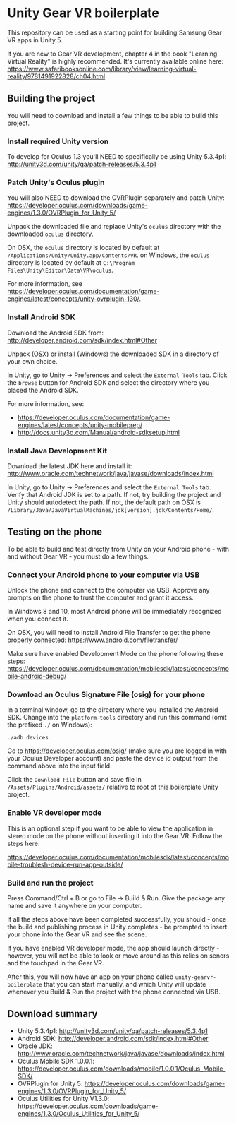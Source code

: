 # Unity Gear VR boilerplate

This repository can be used as a starting point for building Samsung Gear VR apps in Unity 5.

If you are new to Gear VR development, chapter 4 in the book "Learning Virtual Reality" is highly recommended. It's currently available online here:
https://www.safaribooksonline.com/library/view/learning-virtual-reality/9781491922828/ch04.html

## Building the project

You will need to download and install a few things to be able to build this project.

### Install required Unity version

To develop for Oculus 1.3 you'll NEED to specifically be using Unity 5.3.4p1:
http://unity3d.com/unity/qa/patch-releases/5.3.4p1

### Patch Unity's Oculus plugin

You will also NEED to download the OVRPlugin separately and patch Unity:
https://developer.oculus.com/downloads/game-engines/1.3.0/OVRPlugin_for_Unity_5/

Unpack the downloaded file and replace Unity's `oculus` directory with the downloaded `oculus` directory.

On OSX, the `oculus` directory is located by default at `/Applications/Unity/Unity.app/Contents/VR`.
on Windows, the `oculus` directory is located by default at `C:\Program Files\Unity\Editor\Data\VR\oculus`.

For more information, see https://developer.oculus.com/documentation/game-engines/latest/concepts/unity-ovrplugin-130/.

### Install Android SDK

Download the Android SDK from:
http://developer.android.com/sdk/index.html#Other

Unpack (OSX) or install (Windows) the downloaded SDK in a directory of your own choice.

In Unity, go to Unity -> Preferences and select the `External Tools` tab. Click the `browse` button for Android SDK and select the directory where you placed the Android SDK.

For more information, see:
* https://developer.oculus.com/documentation/game-engines/latest/concepts/unity-mobileprep/
* http://docs.unity3d.com/Manual/android-sdksetup.html

### Install Java Development Kit

Download the latest JDK here and install it:
http://www.oracle.com/technetwork/java/javase/downloads/index.html

In Unity, go to Unity -> Preferences and select the `External Tools` tab. Verify that Android JDK is set to a path. If not, try building the project and Unity should autodetect the path. If not, the default path on OSX is `/Library/Java/JavaVirtualMachines/jdk[version].jdk/Contents/Home/`.

## Testing on the phone

To be able to build and test directly from Unity on your Android phone - with and without Gear VR - you must do a few things.

### Connect your Android phone to your computer via USB

Unlock the phone and connect to the computer via USB. Approve any prompts on the phone to trust the computer and grant it access.

In Windows 8 and 10, most Android phone will be immediately recognized when you connect it.

On OSX, you will need to install Android File Transfer to get the phone properly connected:
https://www.android.com/filetransfer/

Make sure have enabled Development Mode on the phone following these steps:
https://developer.oculus.com/documentation/mobilesdk/latest/concepts/mobile-android-debug/

### Download an Oculus Signature File (osig) for your phone

In a terminal window, go to the directory where you installed the Android SDK. Change into the `platform-tools` directory and run this command (omit the prefixed `./` on Windows):

```
./adb devices
```

Go to https://developer.oculus.com/osig/ (make sure you are logged in with your Oculus Developer account) and paste the device id output from the command above into the input field.

Click the `Download File` button and save file in `/Assets/Plugins/Android/assets/` relative to root of this boilerplate Unity project.

### Enable VR developer mode

This is an optional step if you want to be able to view the application in stereo mode on the phone without inserting it into the Gear VR. Follow the steps here:

https://developer.oculus.com/documentation/mobilesdk/latest/concepts/mobile-troublesh-device-run-app-outside/

### Build and run the project

Press Command/Ctrl + B or go to File -> Build & Run. Give the package any name and save it anywhere on your computer.

If all the steps above have been completed successfully, you should - once the build and publishing process in Unity completes - be prompted to insert your phone into the Gear VR and see the scene.

If you have enabled VR developer mode, the app should launch directly - however, you will not be able to look or move around as this relies on senors and the touchpad in the Gear VR.

After this, you will now have an app on your phone called `unity-gearvr-boilerplate` that you can start manually, and which Unity will update whenever you Build & Run the project with the phone connected via USB.

## Download summary

* Unity 5.3.4p1: http://unity3d.com/unity/qa/patch-releases/5.3.4p1
* Android SDK: http://developer.android.com/sdk/index.html#Other
* Oracle JDK: http://www.oracle.com/technetwork/java/javase/downloads/index.html
* Oculus Mobile SDK 1.0.0.1: https://developer.oculus.com/downloads/mobile/1.0.0.1/Oculus_Mobile_SDK/
* OVRPlugin for Unity 5: https://developer.oculus.com/downloads/game-engines/1.3.0/OVRPlugin_for_Unity_5/
* Oculus Utilities for Unity V1.3.0: https://developer.oculus.com/downloads/game-engines/1.3.0/Oculus_Utilities_for_Unity_5/

